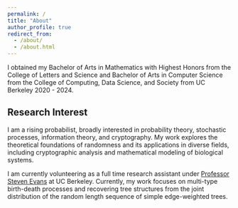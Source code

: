```yaml
---
permalink: /
title: "About"
author_profile: true
redirect_from: 
  - /about/
  - /about.html
---
```


I obtained my Bachelor of Arts in Mathematics with Highest Honors from the College of Letters and Science and Bachelor of Arts in Computer Science from the College of Computing, Data Science, and Society from UC Berkeley 2020 - 2024. 

## Research Interest 

I am a rising probabilist, broadly interested in probability theory, stochastic processes, information theory, and cryptography. My work explores the theoretical foundations of randomness and its applications in diverse fields, including cryptographic analysis and mathematical modeling of biological systems.

I am currently volunteering as a full time research assistant under [Professor Steven Evans](https://www.stat.berkeley.edu/~evans/) at UC Berkeley. Currently, my work focuses on multi-type birth-death processes and recovering tree structures from the joint distribution of the random length sequence of simple edge-weighted trees.
